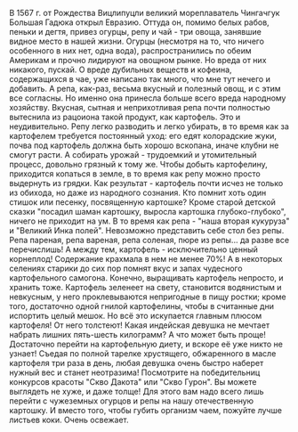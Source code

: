   В 1567 г. от Рождества Вицлипуцли великий мореплаватель Чингачгук Большая Гадюка открыл Евразию.
Оттуда он, помимо белых рабов, пеньки и дегтя, привез огурцы, репу и чай - три овоща, занявшие видное место в нашей жизни.
Огурцы (несмотря на то, что ничего особенного в них нет, одна вода), распространились по обеим Америкам и прочно лидируют на овощном рынке. Но вреда от них никакого, пускай.
О вреде дубильных веществ и кофеина, содержащихся в чае, уже написано так много, что мне тут нечего и добавить.
А репа, как-раз, весьма вкусный и полезный овощ, и с этим все согласны. Но именно она принесла больше всего вреда народному хозяйству.
Вкусная, сытная и неприхотливая репа почти полностью вытеснила из рацоиона такой продукт, как картофель. Это и неудивительно. Репу легко разводить и легко убирать, в то время как за картофелем требуется постоянный уход: его едят колорадские жуки, почва под картофель должна быть хорошо вскопана, иначе клубни не смогут расти. А собирать урожай - трудоемкий и утомительный процесс, довольно грязный к тому же. Чтобы добыть картофелину, приходится копаться в земле, в то время как репу можно просто выдернуть из грядки.
Как результат - картофель почти исчез не только из обихода, но даже из народного сознания. Кто помнит хоть один стишок или песенку, посвященную картошке? Кроме старой детской сказки "посадил шаман картошку, выросла картошка глубоко-глубоко", ничего не приходит на ум. В то время как репа - "наша вторая кукуруза" и "Великий Инка полей". Невозможно представить себе стол без репы. Репа пареная, репа вареная, репа соленая, пюре из репы... да разве все перечислишь!
А между тем, картофель - исключительно ценный корнеплод! Содержание крахмала в нем не менее 70%! А в некоторых селениях старики до сих пор помнят вкус и запах чудесного картофельного самогона.
Конечно, выращивать картофель непросто, и хранить тоже. Картофель зеленеет на свету, становится водянистым и невкусным, у него проклевываются непригодные в пищу ростки; кроме того, достаточно одной гнилой картофелины, чтобы в считанные дни испортить целый мешок.
Но всё это искупается главным плюсом картофеля! От него толстеют!
Какая индейская девушка не мечтает набрать лишних пять-шесть килограмм? А что может быть проще! Достаточно перейти на картофельную диету, и вскоре её уже никто не узнает! Съедая по полной тарелке хрустящего, обжаренного в масле картофеля три раза в день, любая девушка очень быстро наберет нужный вес и станет неотразима!
Посмотрите на победительниц конкурсов красоты "Скво Дакота" или "Скво Гурон". Вы можете выглядеть не хуже, и даже толще!
Для этого вам надо всего лишь перейти с чужеземных огурцов и репы на нашу отечественную картошку.
И вместо того, чтобы губить организм чаем, пожуйте лучше листьев коки. Очень освежает.      